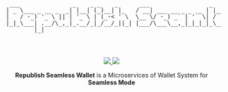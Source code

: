 <pre style="font-size: 1.4vw;">
<p align="center">

  ___               _    _ _    _      ___                 _            __      __    _ _     _   
 | _ \___ _ __ _  _| |__| (_)__| |_   / __| ___ __ _ _ __ | |___ ______ \ \    / /_ _| | |___| |_ 
 |   / -_) '_ \ || | '_ \ | (_-< ' \  \__ \/ -_) _` | '  \| / -_|_-<_-<  \ \/\/ / _` | | / -_)  _|
 |_|_\___| .__/\_,_|_.__/_|_/__/_||_| |___/\___\__,_|_|_|_|_\___/__/__/   \_/\_/\__,_|_|_\___|\__|
         |_|                                                                                      
    
</p>
</pre>
<p align="center">
<a href="https://golang.org/">
    <img src="https://img.shields.io/badge/Made%20with-Go-1f425f.svg">
</a>
<a href="/LICENSE">
    <img src="https://img.shields.io/badge/License-MIT-green.svg">
</a>
</p>
<p align="center">
<b>Republish Seamless Wallet</b> is a Microservices of Wallet System for <b>Seamless Mode</b>
</p>
